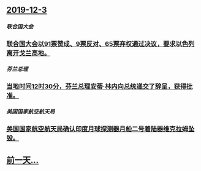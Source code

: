 ## [2019-12-3](/zh/news/2019/12/3/index.md)

##### 联合国大会
### [ 联合国大会以91票赞成、9票反对、65票弃权通过决议，要求以色列离开戈兰高地。 ](/zh/news/2019/12/3/联合国大会以91票赞成-9票反对-65票弃权通过决议-要求以色列离开戈兰高地.md)
##### 芬兰总理
### [ 当地时间12时30分，芬兰总理安蒂·林内向总统递交了辞呈，获得批准。 ](/zh/news/2019/12/3/当地时间12时30分-芬兰总理安蒂-林内向总统递交了辞呈-获得批准.md)
##### 美国国家航空航天局
### [ 美国国家航空航天局确认印度月球探测器月船二号着陆器维克拉姆坠毁。 ](/zh/news/2019/12/3/美国国家航空航天局确认印度月球探测器月船二号着陆器维克拉姆坠毁.md)
## [前一天...](/zh/news/2019/12/2/index.md)


